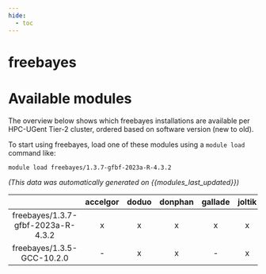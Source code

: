 ```yaml
---
hide:
  - toc
---
```


freebayes
=========

# Available modules


The overview below shows which freebayes installations are available per HPC-UGent Tier-2 cluster, ordered based on software version (new to old).

To start using freebayes, load one of these modules using a `module load` command like:

```shell
module load freebayes/1.3.7-gfbf-2023a-R-4.3.2
```

*(This data was automatically generated on {{modules_last_updated}})*  

| |accelgor|doduo|donphan|gallade|joltik|shinx|skitty|
| :---: | :---: | :---: | :---: | :---: | :---: | :---: | :---: |
|freebayes/1.3.7-gfbf-2023a-R-4.3.2|x|x|x|x|x|x|x|
|freebayes/1.3.5-GCC-10.2.0|-|x|x|-|x|-|-|
